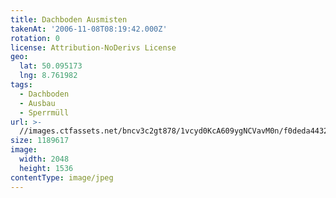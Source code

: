 ```yaml
---
title: Dachboden Ausmisten
takenAt: '2006-11-08T08:19:42.000Z'
rotation: 0
license: Attribution-NoDerivs License
geo:
  lat: 50.095173
  lng: 8.761982
tags:
  - Dachboden
  - Ausbau
  - Sperrmüll
url: >-
  //images.ctfassets.net/bncv3c2gt878/1vcyd0KcA609ygNCVavM0n/f0deda4432f2ab2e7d5cb6bc078f6017/dachboden-ausmisten_4505260946_o
size: 1189617
image:
  width: 2048
  height: 1536
contentType: image/jpeg
---
```


